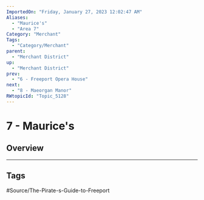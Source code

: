 ```yaml
---
ImportedOn: "Friday, January 27, 2023 12:02:47 AM"
Aliases:
  - "Maurice's"
  - "Area 7"
Category: "Merchant"
Tags:
  - "Category/Merchant"
parent:
  - "Merchant District"
up:
  - "Merchant District"
prev:
  - "6 - Freeport Opera House"
next:
  - "8 - Maeorgan Manor"
RWtopicId: "Topic_5128"
---
```

# 7 - Maurice's
## Overview

---
## Tags
#Source/The-Pirate-s-Guide-to-Freeport

